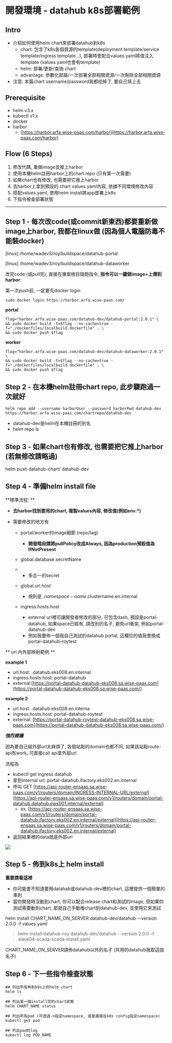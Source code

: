 # 開發環境 - datahub k8s部署範例

## Intro

* 介紹如何使用helm chart來部署datahub到k8s
  * chart: 包含了k8s各個資源的template\(deployment template/service template/ingress template...\), 部署時會配合values.yaml將值注入template \(values.yaml也會有template\)
  * helm: 部署/更新/查詢 chart
  * advantage: 參數化部屬/一次部署全部相關資源/一次刪除全部相關資源
* 注意: 本篇chart username/password我都挖掉了, 要自己填上去

## Prerequisite

* helm v3.x
* kubectl v1.x
* docker
* harbor
  * [https://harbor.arfa.wise-paas.com/harbor](https://harbor.arfa.wise-paas.com/harbor)

## Flow \(6 Steps\)

1. 修改代碼, 重做image並推上harbor
2. 使用本機helm註冊harbor上的chart repo \(只有第一次需要\)
3. 如果chart也有修改, 也需要把它推上harbor
4. 去harbor上拿到預設的 chart values.yaml內容, 依據不同環境修改內容
5. 搭配values.yaml, 使用helm install將app部署上k8s
6. 下指令檢查部署狀態

---

## Step 1 - 每次改code\(或commit新東西\)都要重新做image上harbor, 我都在linux做 \(因為個人電腦防毒不能裝docker\)

\[linux\] /home/wadev3/roy/buildspace/datahub-portal

\[linux\] /home/wadev3/roy/buildspace/datahub-dataworker

改完code \(或pull完\), 直接在專案根目錄跑指令, **指令可以一鍵做image+上傳到harbor**:

第一次push前, 一定要先docker login

```
sudo docker login https://harbor.arfa.wise-paas.com/
```

**portal**

```
flag="harbor.arfa.wise-paas.com/datahub-dev/datahub-portal:2.0.1" \
&& sudo docker build -t=$flag --no-cache=true -f="./dockerfiles/localbuild.dockerfile" . \
&& sudo docker push $flag
```

**worker**

```
flag="harbor.arfa.wise-paas.com/datahub-dev/datahub-dataworker:2.0.1" \
&& sudo docker build -t=$flag --no-cache=true -f="./dockerfiles/localbuild.dockerfile" . \
&& sudo docker push $flag
```

## Step 2 - 在本機helm註冊chart repo, 此步驟跑過一次就好

```
helm repo add --username harborUser --password harborPwd datahub-dev https://harbor.arfa.wise-paas.com/chartrepo/datahub-dev
```

* datahub-dev是helm在本機註冊的別名
* helm repo ls

## Step 3 - 如果chart也有修改, 也需要把它推上harbor \(若無修改請略過\)

helm push datahub-chart/ datahub-dev

## Step 4 - 準備helm install file

**標準流程: **

* **去harbor找到要用的chart, 複製values內容, 修改值\(例如env.\*\)**
* 需要修改的地方有

  * portal/worker的image細節 \(repo/tag\)
    * **開發階段請將pullPolicy改成Always, 因為production預設值為IfNotPresent**
  * global.database.secretName
  * * 多合一的secret
  * global.url.host

    * 規則是 .$namespace-name.$clustername.en.internal

  * ingress.hosts.host

    * external url裡可讓開發者修改的部分, 可包含dash, 預設是portal-datahub, 如果space已經有, 請改別的名子, 避免url衝突, 例如portal-datahub-dev
    * 例如我要佈一個我自己測試的datahub portal, 這欄位的值我會換成portal-datahub-roytest

** url 內外部映射範例 **

**example 1**

* url.host: .datahub.eks008.en.internal
* ingress.hosts.host: portal-datahub
* external:[https://portal-datahub-datahub-eks008.sa.wise-paas.com](https://portal-datahub-datahub-eks008.sa.wise-paas.com/)

**example 2**

* url.host: .datahub.eks008.en.interna
* ingress.hosts.host: portal-datahub-roytest
* external: [https://portal-datahub-roytest-datahub-eks008.sa.wise-paas.com](https://portal-datahub-datahub-eks008.sa.wise-paas.com/)

_**強烈建議**_

因為要自己組外部url太麻煩了, 各個站點的domain也都不同, 如果該站點route-api有work, 可直接call api拿外部url

流程為

* kubectl get ingress datahub
* 拿到internal url: portal-datahub.ifactory.eks002.en.internal
* 呼叫 GET [https://api-router-ensaas.sa.wise-paas.com/v1/routers/domain/INGRESS-INTERNAL-URL/external](https://api-router-ensaas.sa.wise-paas.com/v1/routers/domain/portal-datahub.datahub.ews001.internal/external)
  * ex. [https://api-router-ensaas.sa.wise-paas.com/v1/routers/domain/portal-datahub.ifactory.eks002.en.internal/external](https://api-router-ensaas.sa.wise-paas.com/v1/routers/domain/portal-datahub.ifactory.eks002.en.internal/external)
* 返回結果裡的data就是外部url

![](/assets/03250321.PNG)

## Step 5 - 佈到k8s上 helm install

**重要請看這裡**

* 你可能會不知道要用datahab或datahub-dev裡的chart, 這裡提供一個簡單的準則
* 當你開發時沒動到chart, 你可以配合release chart和測試的image, 但如果你測試需要動到chart, 那就自己手動推chart到datahub-dev, 並使用它來測試

helm install CHART\_NAME\_ON\_SERVER datahub-dev/datahub --version 2.0.0 -f values.yaml

> helm install datahub-roy datahub-dev/datahub --version 2.0.0 -f slave04-scada-scada-install.yaml

CHART\_NAME\_ON\_SERVER請佈datahub以外的名子 \(共用的datahub我取這個名子\)

## Step 6 - 下一些指令檢查狀態

```
## 列出所有佈到k8s上的helm chart
helm ls

## 列出某一個install完的chart狀態
helm CHART_NAME status

## 列出所有pod (可透過-n指定namespace, 或是直接在k8s config指定namespace)
kubectl get pod

## 列出pod的log
kubectl log POD_NAME
```



